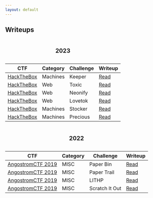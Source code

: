 ```yaml
---
layout: default
---
```


<h2>Writeups</h2>

<!-- 2023 -->
<table class="table table-dark caption-top table-striped table-hover text-light text-center">
    <caption><h3>2023</h3></caption>
    <thead>
        <th scope="col">CTF</th>
        <th scope="col">Category</th>
        <th scope="col">Challenge</th>
        <th scope="col">Writeup</th>
    </thead>
    <tbody>
        <tr>
            <td><a href="https://www.hackthebox.com/">HackTheBox</a></td>
            <td>Machines</td>
            <td>Keeper</td>
            <td class="d-flex justify-content-center">
                <a href="{{'/pages/writeups/hackthebox/machines/keeper'}}" class="btn">Read</a>
            </td>
        </tr>
        <tr>
            <td><a href="https://www.hackthebox.com/">HackTheBox</a></td>
            <td>Web</td>
            <td>Toxic</td>
            <td class="d-flex justify-content-center">
                <a href="{{'/pages/writeups/hackthebox/challenges/toxic'}}" class="btn">Read</a>
            </td>
        </tr>
        <tr>
            <td><a href="https://www.hackthebox.com/">HackTheBox</a></td>
            <td>Web</td>
            <td>Neonify</td>
            <td class="d-flex justify-content-center">
                <a href="{{'/pages/writeups/hackthebox/challenges/neonify'}}" class="btn">Read</a>
            </td>
        </tr>
        <tr>
            <td><a href="https://www.hackthebox.com/">HackTheBox</a></td>
            <td>Web</td>
            <td>Lovetok</td>
            <td class="d-flex justify-content-center">
                <a href="{{'/pages/writeups/hackthebox/challenges/lovetok'}}" class="btn">Read</a>
            </td>
        </tr>
        <tr>
            <td><a href="https://www.hackthebox.com/">HackTheBox</a></td>
            <td>Machines</td>
            <td>Stocker</td>
            <td class="d-flex justify-content-center">
                <a href="{{'/pages/writeups/hackthebox/machines/stocker'}}" class="btn">Read</a>
            </td>
        </tr>
        <tr>
            <td><a href="https://www.hackthebox.com/">HackTheBox</a></td>
            <td>Machines</td>
            <td>Precious</td>
            <td class="d-flex justify-content-center">
                <a href="{{'/pages/writeups/hackthebox/machines/precious'}}" class="btn">Read</a>
            </td>
        </tr>
    </tbody>
</table>

<!-- 2022 -->                     
<table class="table table-dark caption-top table-striped table-hover text-light text-center">
    <caption><h3>2022</h3></caption>
    <thead>
        <th scope="col">CTF</th>
        <th scope="col">Category</th>
        <th scope="col">Challenge</th>
        <th scope="col">Writeup</th>
    </thead>
    <tbody>
        <tr>
            <td><a href="https://2019.angstromctf.com/">AngostromCTF 2019</a></td>
            <td>MISC</td>
            <td>Paper Bin</td>
            <td class="d-flex justify-content-center">
                <a href="{{'/pages/writeups/angstromctf/2019/paperbin'}}" class="btn">Read</a>
            </td>
        </tr>
        <tr>
            <td><a href="https://2019.angstromctf.com/">AngostromCTF 2019</a></td>
            <td>MISC</td>
            <td>Paper Trail</td>
            <td class="d-flex justify-content-center">
                <a href="{{'/pages/writeups/angstromctf/2019/papertrail'}}" class="btn">Read</a>
            </td>
        </tr>
        <tr>
            <td><a href="https://2019.angstromctf.com/">AngostromCTF 2019</a></td>
            <td>MISC</td>
            <td>LITHP</td>
            <td class="d-flex justify-content-center">
                <a href="{{'/pages/writeups/angstromctf/2019/lithp'}}" class="btn">Read</a>
            </td>
        </tr>
        <tr>
            <td><a href="https://2019.angstromctf.com/">AngostromCTF 2019</a></td>
            <td>MISC</td>
            <td>Scratch It Out</td>
            <td class="d-flex justify-content-center">
                <a href="{{'/pages/writeups/angstromctf/2019/scratchitout'}}" class="btn">Read</a>
            </td>
        </tr>
    </tbody>
</table>